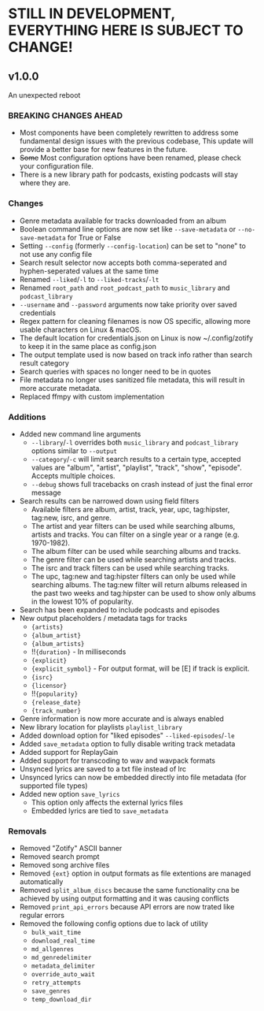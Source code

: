 # STILL IN DEVELOPMENT, EVERYTHING HERE IS SUBJECT TO CHANGE!

## v1.0.0

An unexpected reboot

### BREAKING CHANGES AHEAD

- Most components have been completely rewritten to address some fundamental design issues with the previous codebase, This update will provide a better base for new features in the future.
- ~~Some~~ Most configuration options have been renamed, please check your configuration file.
- There is a new library path for podcasts, existing podcasts will stay where they are.

### Changes

- Genre metadata available for tracks downloaded from an album
- Boolean command line options are now set like `--save-metadata` or `--no-save-metadata` for True or False
- Setting `--config` (formerly `--config-location`) can be set to "none" to not use any config file
- Search result selector now accepts both comma-seperated and hyphen-seperated values at the same time
- Renamed `--liked`/`-l` to `--liked-tracks`/`-lt`
- Renamed `root_path` and `root_podcast_path` to `music_library` and `podcast_library`
- `--username` and `--password` arguments now take priority over saved credentials
- Regex pattern for cleaning filenames is now OS specific, allowing more usable characters on Linux & macOS.
- The default location for credentials.json on Linux is now ~/.config/zotify to keep it in the same place as config.json
- The output template used is now based on track info rather than search result category
- Search queries with spaces no longer need to be in quotes
- File metadata no longer uses sanitized file metadata, this will result in more accurate metadata.
- Replaced ffmpy with custom implementation

### Additions

- Added new command line arguments
  - `--library`/`-l` overrides both `music_library` and `podcast_library` options similar to `--output`
  - `--category`/`-c` will limit search results to a certain type, accepted values are "album", "artist", "playlist", "track", "show", "episode". Accepts multiple choices.
  - `--debug` shows full tracebacks on crash instead of just the final error message
- Search results can be narrowed down using field filters
  - Available filters are album, artist, track, year, upc, tag:hipster, tag:new, isrc, and genre.
  - The artist and year filters can be used while searching albums, artists and tracks. You can filter on a single year or a range (e.g. 1970-1982).
  - The album filter can be used while searching albums and tracks.
  - The genre filter can be used while searching artists and tracks.
  - The isrc and track filters can be used while searching tracks.
  - The upc, tag:new and tag:hipster filters can only be used while searching albums. The tag:new filter will return albums released in the past two weeks and tag:hipster can be used to show only albums in the lowest 10% of popularity.
- Search has been expanded to include podcasts and episodes
- New output placeholders / metadata tags for tracks
  - `{artists}`
  - `{album_artist}`
  - `{album_artists}`
  - !!`{duration}` - In milliseconds
  - `{explicit}`
  - `{explicit_symbol}` - For output format, will be \[E] if track is explicit.
  - `{isrc}`
  - `{licensor}`
  - !!`{popularity}`
  - `{release_date}`
  - `{track_number}`
- Genre information is now more accurate and is always enabled
- New library location for playlists `playlist_library`
- Added download option for "liked episodes" `--liked-episodes`/`-le`
- Added `save_metadata` option to fully disable writing track metadata
- Added support for ReplayGain
- Added support for transcoding to wav and wavpack formats
- Unsynced lyrics are saved to a txt file instead of lrc
- Unsynced lyrics can now be embedded directly into file metadata (for supported file types)
- Added new option `save_lyrics`
  - This option only affects the external lyrics files
  - Embedded lyrics are tied to `save_metadata`

### Removals

- Removed "Zotify" ASCII banner
- Removed search prompt
- Removed song archive files
- Removed `{ext}` option in output formats as file extentions are managed automatically
- Removed `split_album_discs` because the same functionality cna be achieved by using output formatting and it was causing conflicts
- Removed `print_api_errors` because API errors are now trated like regular errors
- Removed the following config options due to lack of utility
  - `bulk_wait_time`
  - `download_real_time`
  - `md_allgenres`
  - `md_genredelimiter`
  - `metadata_delimiter`
  - `override_auto_wait`
  - `retry_attempts`
  - `save_genres`
  - `temp_download_dir`
